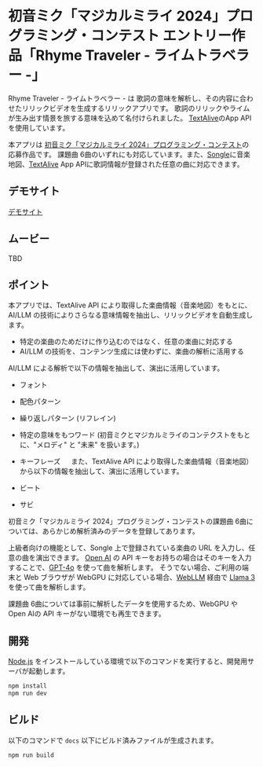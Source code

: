 # 初音ミク「マジカルミライ 2024」プログラミング・コンテスト エントリー作品「Rhyme Traveler - ライムトラベラー -」

Rhyme Traveler - ライムトラベラー - は 歌詞の意味を解析し、その内容に合わせたリリックビデオを生成するリリックアプリです。
歌詞のリリックやライムが生み出す情景を旅する意味を込めて名付けられました。
[TextAlive](https://textalive.jp/)のApp APIを使用しています。

本アプリは [初音ミク「マジカルミライ 2024」プログラミング・コンテスト](https://developer.textalive.jp/events/magicalmirai2024/)の応募作品です。
課題曲 6曲のいずれにも対応しています。また、[Songle](https://songle.jp/)に音楽地図、[TextAlive](https://textalive.jp/) App APIに歌詞情報が登録された任意の曲に対応できます。

## デモサイト

[デモサイト](http://ai-lyrics-visualizer-test.s3-website.ap-northeast-1.amazonaws.com/)

## ムービー

TBD

## ポイント

本アプリでは、TextAlive API により取得した楽曲情報（音楽地図）をもとに、AI/LLM の技術によりさらなる意味情報を抽出し、リリックビデオを自動生成します。

* 特定の楽曲のためだけに作り込むのではなく、任意の楽曲に対応する
* AI/LLM の技術を、コンテンツ生成には使わずに、楽曲の解析に活用する

AI/LLM による解析で以下の情報を抽出して、演出に活用しています。

* フォント
* 配色パターン
* 繰り返しパターン (リフレイン)
* 特定の意味をもつワード (初音ミクとマジカルミライのコンテクストをもとに、"メロディ" と "未来" を扱います。)
* キーフレーズ
　
また、TextAlive API により取得した楽曲情報（音楽地図）から以下の情報を抽出して、演出に活用しています。

* ビート
* サビ

初音ミク「マジカルミライ 2024」プログラミング・コンテストの課題曲 6曲については、あらかじめ解析済みのデータを登録してあります。

上級者向けの機能として、Songle 上で登録されている楽曲の URL を入力し、任意の曲を演出できます。
[Open AI](https://openai.com/index/openai-api/) の API キーをお持ちの場合はそのキーを入力することで、[GPT-4o](https://openai.com/index/hello-gpt-4o/) を使って曲を解析します。
そうでない場合、ご利用の端末と Web ブラウザが WebGPU に対応している場合、[WebLLM](https://webllm.mlc.ai/) 経由で [Llama 3](https://llama.meta.com/llama3/) を使って曲を解析します。

課題曲 6曲については事前に解析したデータを使用するため、WebGPU や Open AIの API キーがない環境でも再生できます。

## 開発

[Node.js](https://nodejs.org/) をインストールしている環境で以下のコマンドを実行すると、開発用サーバが起動します。

```sh
npm install
npm run dev
```

## ビルド

以下のコマンドで `docs` 以下にビルド済みファイルが生成されます。

```sh
npm run build
```

